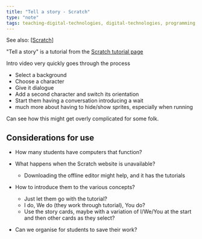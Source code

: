 ```yaml
---
title: "Tell a story - Scratch"
type: "note"
tags: teaching-digital-technologies, digital-technologies, programming, scratch
---
```


See also: [[Scratch]]

"Tell a story" is a tutorial from the [Scratch tutorial page](https://scratch.mit.edu/projects/editor/?tutorial=all)

Intro video very quickly goes through the process 

- Select a background 
- Choose a character 
- Give it dialogue 
- Add a second character and switch its orientation 
- Start them having a conversation introducing a wait
- much more about having to hide/show sprites, especially when running

Can see how this might get overly complicated for some folk.

## Considerations for use

- How many students have computers that function?
- What happens when the Scratch website is unavailable? 
  - Downloading the offline editor might help, and it has the tutorials
- How to introduce them to the various concepts?
    - Just let them go with the tutorial?
    - I do, We do (they work through tutorial), You do?
    - Use the story cards, maybe with a variation of I/We/You at the start and then other cards as they select?

- Can we organise for students to save their work?

[//begin]: # "Autogenerated link references for markdown compatibility"
[Scratch]: scratch "Scratch"
[//end]: # "Autogenerated link references"